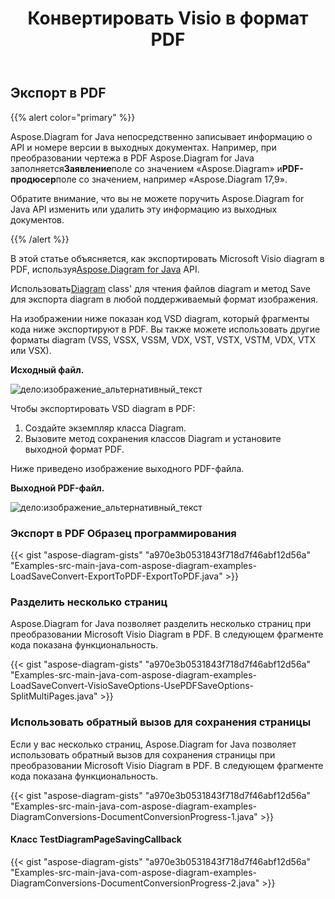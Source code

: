 ﻿---
title:  Конвертировать Visio в формат PDF
linktitle: Конвертировать Visio в PDF
type: docs
weight: 10
url: /ru/java/convert-visio-to-pdf/
description: В этом разделе показано, как Aspose.Diagram позволяет конвертировать Visio в форматы PDF. Конвертируйте VSD, VSS, VDW, VST, VSDX, VSSX, VSTX, VSDM, VSTM,VSSM в PDF с помощью нескольких строк кода.
---
## **Экспорт в PDF**
{{% alert color="primary" %}}

Aspose.Diagram for Java непосредственно записывает информацию о API и номере версии в выходных документах. Например, при преобразовании чертежа в PDF Aspose.Diagram for Java заполняется**Заявление**поле со значением «Aspose.Diagram» и**PDF-продюсер**поле со значением, например «Aspose.Diagram 17,9».

Обратите внимание, что вы не можете поручить Aspose.Diagram for Java API изменить или удалить эту информацию из выходных документов.

{{% /alert %}}

 В этой статье объясняется, как экспортировать Microsoft Visio diagram в PDF, используя[Aspose.Diagram for Java](https://products.aspose.com/diagram/java/) API.

 Использовать[Diagram](https://reference.aspose.com/diagram/java/com.aspose.diagram/Diagram) class' для чтения файлов diagram и метод Save для экспорта diagram в любой поддерживаемый формат изображения.

На изображении ниже показан код VSD diagram, который фрагменты кода ниже экспортируют в PDF. Вы также можете использовать другие форматы diagram (VSS, VSSX, VSSM, VDX, VST, VSTX, VSTM, VDX, VTX или VSX).

**Исходный файл.**

![дело:изображение_альтернативный_текст](how-to-convert-a-visio-diagram_1.png)

Чтобы экспортировать VSD diagram в PDF:

1. Создайте экземпляр класса Diagram.
1. Вызовите метод сохранения классов Diagram и установите выходной формат PDF.

Ниже приведено изображение выходного PDF-файла.

**Выходной PDF-файл.**

![дело:изображение_альтернативный_текст](how-to-convert-a-visio-diagram_2.png)
### **Экспорт в PDF Образец программирования**
{{< gist "aspose-diagram-gists" "a970e3b0531843f718d7f46abf12d56a" "Examples-src-main-java-com-aspose-diagram-examples-LoadSaveConvert-ExportToPDF-ExportToPDF.java" >}}
### **Разделить несколько страниц**
Aspose.Diagram for Java позволяет разделить несколько страниц при преобразовании Microsoft Visio Diagram в PDF. В следующем фрагменте кода показана функциональность.

{{< gist "aspose-diagram-gists" "a970e3b0531843f718d7f46abf12d56a" "Examples-src-main-java-com-aspose-diagram-examples-LoadSaveConvert-VisioSaveOptions-UsePDFSaveOptions-SplitMultiPages.java" >}}
### **Использовать обратный вызов для сохранения страницы**
Если у вас несколько страниц, Aspose.Diagram for Java позволяет использовать обратный вызов для сохранения страницы при преобразовании Microsoft Visio Diagram в PDF. В следующем фрагменте кода показана функциональность.

{{< gist "aspose-diagram-gists" "a970e3b0531843f718d7f46abf12d56a" "Examples-src-main-java-com-aspose-diagram-examples-DiagramConversions-DocumentConversionProgress-1.java" >}}

#### **Класс TestDiagramPageSavingCallback**
{{< gist "aspose-diagram-gists" "a970e3b0531843f718d7f46abf12d56a" "Examples-src-main-java-com-aspose-diagram-examples-DiagramConversions-DocumentConversionProgress-2.java" >}}
